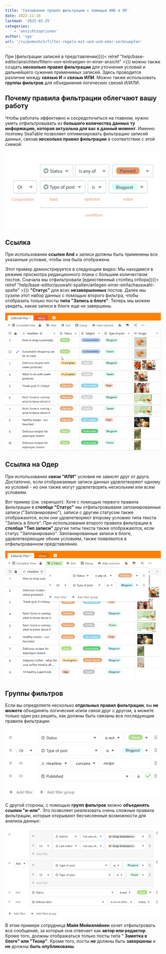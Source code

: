 ```yaml
---
title: 'Связывание правил фильтрации с помощью AND и OR'
date: 2022-11-16
lastmod: '2025-02-25'
categories:
    - 'ansichtsoptionen'
author: 'vge'
url: '/ru/pomoshch/filter-regeln-mit-und-und-oder-verknuepfen'
---
```


При [фильтрации записей в представлении]({{< relref "help/base-editor/ansichten/filtern-von-eintraegen-in-einer-ansicht" >}}) можно также создать **несколько правил фильтрации** для уточнения условий и дальнейшего сужения применимых записей. Здесь проводится различие между **связью И** и **связью ИЛИ**. Можно также использовать **группы фильтров** для объединения логических связей И/ИЛИ.

## Почему правила фильтрации облегчают вашу работу

Чтобы работать эффективно и сосредоточиться на главном, нужно уметь отфильтровывать из **большого количества** **данных ту информацию, которая актуальна для вас в данный момент**. Именно поэтому SeaTable позволяет оптимизировать фильтрацию записей данных, связав **несколько правил фильтрации** в соответствии с этой схемой:

![Правила фильтрации ](images/Grafik-Filterregeln-scaled.jpg)

## Ссылка

При использовании **ссылки And** к записи должны быть применены все указанные условия, чтобы она была отображена.

Этот пример демонстрируется в следующем видео: Мы находимся в режиме просмотра редакционного плана с большим количеством постов. Сначала мы отфильтровали [единственный столбец отбора]({{< relref "help/base-editor/auswahl-spalten/anlegen-einer-einfachauswahl-spalte" >}}) **"Статус"** для всех **незавершенных** постов. Далее мы сузили этот набор данных с помощью второго фильтра, чтобы отобразить только посты **типа "Запись в блоге"**. Теперь мы можем увидеть, какие записи в блоге еще не завершены.

![Добавьте правило фильтрации с помощью ссылки AND](images/Filterregel-mit-Und-Verknuepfung-hinzufuegen.gif)

## Ссылка на Одер

При использовании **связи "ИЛИ"** условия не зависят друг от друга. Достаточно, если отображаемые записи данных удовлетворяют одному из условий - но они также могут удовлетворять нескольким или всем условиям.

Вот пример (см. скриншот): Хотя с помощью первого правила фильтрации в **столбце "Статус"** мы отфильтровываем запланированные записи ("Запланировано"), записи с другим статусом также отображаются, если они удовлетворяют второму условию типа текста "Запись в блоге". При использовании второго правила фильтрации в **столбце "Тип записи"** другие типы текста также отображаются, если статус "Запланировано". Запланированные записи в блоге, удовлетворяющие обоим условиям, также появляются в отфильтрованном представлении.

![Правило фильтрации с помощью ссылки ИЛИ](images/Filterregel-mit-ODER-Verknuepfung.png)

## Группы фильтров

Если вы определяете несколько **отдельных правил фильтрации**, вы **не можете** объединять логические и/или связи друг с другом, а можете только один раз решить, как должны быть связаны все последующие правила фильтрации.

![Ссылки "и-или" не могут быть объединены с правилами фильтрации](images/Und-Oder-Verknuepfungen-sind-bei-Filter-Regeln-nicht-kombinierbar.png)

С другой стороны, с помощью **групп фильтров** можно **объединять ссылки "и-или"**. Это позволяет реализовать очень сложные правила фильтрации, которые открывают бесчисленные возможности для анализа данных:

![Сложные правила фильтрации с группами фильтров](images/Komplexe-Filter-Regeln-mit-Filtergruppen.png)

В этом примере сотрудница **Майя Мейкяляйнен** хочет отфильтровать все сообщения, за которые она отвечает как **автор или редактор**. Кроме того, должны отображаться только посты типа " **Заметка в блоге" или "Тизер"**. Кроме того, посты **не** должны быть **завершены** и **не** должны **быть опубликованы**.
